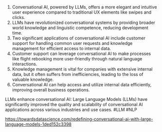 1. Conversational AI, powered by LLMs, offers a more elegant and intuitive user experience compared to traditional UX elements like swipes and clicks.
2. LLMs have revolutionized conversational systems by providing broader world knowledge and linguistic competence, reducing development time.
3. Two significant applications of conversational AI include customer support for handling common user requests and knowledge management for efficient access to internal data.
4. Customer support can leverage conversational AI to make processes like flight rebooking more user-friendly through natural language interactions.
5. Knowledge management is vital for companies with extensive internal data, but it often suffers from inefficiencies, leading to the loss of valuable knowledge.
6. Conversational AI can help access and utilize internal data efficiently, improving overall business operations.

LLMs enhance conversational AI: Large Language Models (LLMs) have significantly improved the quality and scalability of conversational AI applications across various industries and use cases.
#LLM #NLP 

https://towardsdatascience.com/redefining-conversational-ai-with-large-language-models-1ded152c3398